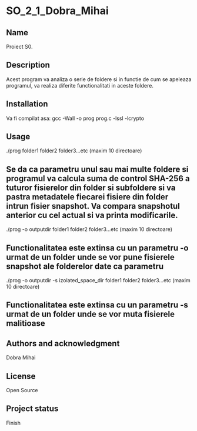 # SO_2_1_Dobra_Mihai

## Name
Proiect S0.

## Description
Acest program va analiza o serie de foldere si in functie de cum se apeleaza programul,
va realiza diferite functionalitati in aceste foldere.

## Installation
Va fi compilat asa: gcc -Wall -o prog prog.c -lssl -lcrypto

## Usage

./prog folder1 folder2 folder3...etc (maxim 10 directoare)

Se da ca parametru unul sau mai multe foldere si programul va calcula suma de control SHA-256
a tuturor fisierelor din folder si subfoldere si va pastra metadatele fiecarei fisiere din folder
intrun fisier snapshot. Va compara snapshotul anterior cu cel actual si va printa modificarile.
---------------------------------------------------------------------- 
./prog -o outputdir folder1 folder2 folder3...etc (maxim 10 directoare)

Functionalitatea este extinsa cu un parametru -o urmat de un folder unde 
se vor pune fisierele snapshot ale folderelor date ca parametru
----------------------------------------------------------------------
./prog -o outputdir -s izolated_space_dir folder1 folder2 folder3...etc (maxim 10  directoare)

Functionalitatea este extinsa cu un parametru -s urmat de un folder unde se vor muta fisierele malitioase
----------------------------------------------------------------------

## Authors and acknowledgment
Dobra Mihai

## License
Open Source

## Project status
Finish